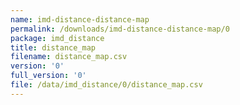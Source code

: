 ```yaml
---
name: imd-distance-distance-map
permalink: /downloads/imd-distance-distance-map/0
package: imd_distance
title: distance_map
filename: distance_map.csv
version: '0'
full_version: '0'
file: /data/imd_distance/0/distance_map.csv
---
```

